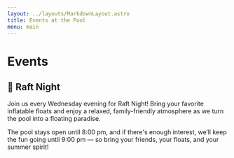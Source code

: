 ```yaml
---
layout: ../layouts/MarkdownLayout.astro
title: Events at the Pool
menu: main
---
```


# Events

## 🦩 Raft Night

Join us every Wednesday evening for Raft Night! Bring your favorite inflatable floats and enjoy a relaxed, family-friendly atmosphere as we turn the pool into a floating paradise.

The pool stays open until 8:00 pm, and if there's enough interest, we’ll keep the fun going until 9:00 pm — so bring your friends, your floats, and your summer spirit!